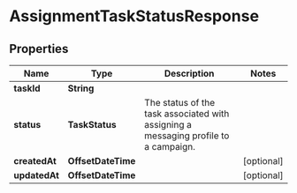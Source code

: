 

# AssignmentTaskStatusResponse


## Properties

| Name | Type | Description | Notes |
|------------ | ------------- | ------------- | -------------|
|**taskId** | **String** |  |  |
|**status** | **TaskStatus** | The status of the task associated with assigning a messaging profile to a campaign. |  |
|**createdAt** | **OffsetDateTime** |  |  [optional] |
|**updatedAt** | **OffsetDateTime** |  |  [optional] |



